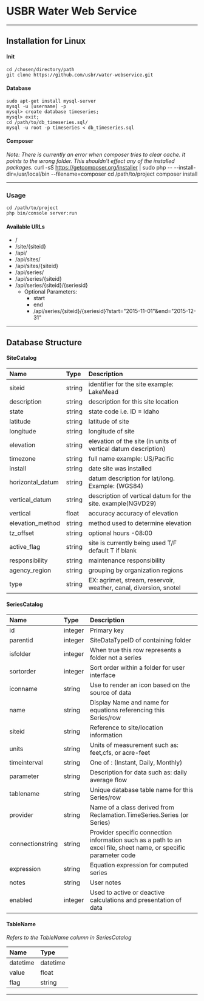 # USBR Water Web Service
---
## Installation for Linux
#### Init
    cd /chosen/directory/path
    git clone https://github.com/usbr/water-webservice.git

#### Database
    sudo apt-get install mysql-server
    mysql -u [username] -p
    mysql> create database timeseries;
    mysql> exit;
    cd /path/to/db_timeseries.sql/
    mysql -u root -p timeseries < db_timeseries.sql

#### Composer
*Note: There is currently an error when composer tries to clear cache. It points to the wrong folder. This shouldn't effect any of the installed packages.*
    curl -sS https://getcomposer.org/installer | sudo php -- --install-dir=/usr/local/bin --filename=composer
    cd /path/to/project
    composer install

---

### Usage
    cd /path/to/project
    php bin/console server:run

#### Available URLs
- /
- /site/{siteid}
- /api/
- /api/sites/
- /api/sites/{siteid}
- /api/series/
- /api/series/{siteid}
- /api/series/{siteid}/{seriesid}
  - Optional Parameters:
    - start
    - end
    - /api/series/{siteid}/{seriesid}?start="2015-11-01"&end="2015-12-31"

---
## Database Structure
#### SiteCatalog
Name | Type | Description
:----|:----|:----
siteid | string |	identifier for the site example: LakeMead
description| string |	description for this site location
state | string |	state code i.e. ID = Idaho
latitude | string |	latitude of site
longitude | string |	longitude of site
elevation | string |	elevation of the site (in units of vertical datum description)
timezone | string |	full name example: US/Pacific
install | string |	date site was installed
horizontal_datum | string |	datum description for lat/long. Example: (WGS84)
vertical_datum | string |	description of vertical datum for the site. example(NGVD29)
vertical | float | accuracy	accuracy of elevation
elevation_method | string |	method used to determine elevation
tz_offset | string |	optional hours -08:00
active_flag | string |	site is currently being used T/F default T if blank
responsibility | string |	maintenance responsibility
agency_region | string |	grouping by organization regions
type | string | EX: agrimet, stream, reservoir, weather, canal, diversion, snotel

#### SeriesCatalog
|Name|Type|Description
|:----|:----|:----
|id|integer|Primary key|
|parentid|integer|SiteDataTypeID of containing folder|
|isfolder|integer|When true this row represents a folder not a series|
|sortorder|integer|Sort order within a folder for user interface|
|iconname|string|Use to render an icon based on the source of data|
|name|string|Display Name and name for equations referencing this Series/row|
|siteid|string|Reference to site/location information|
|units|string|Units of measurement such as: feet,cfs, or acre-feet|
|timeinterval|string|One of : (Instant, Daily, Monthly)|
|parameter|string|Description for data such as: daily average flow|
|tablename|string|Unique database table name for this Series/row|
|provider|string|Name of a class derived from Reclamation.TimeSeries.Series (or Series)|
|connectionstring|string|Provider specific connection information such as a path to an excel file, sheet name, or specific parameter code|
|expression|string|Equation expression for computed series|
|notes|string|User notes|
|enabled|integer|Used to active or deactive calculations and presentation of data|

#### TableName
*Refers to the TableName column in SeriesCatalog*

Name | Type
:----|:----
datetime | datetime
value | float
flag | string

---
